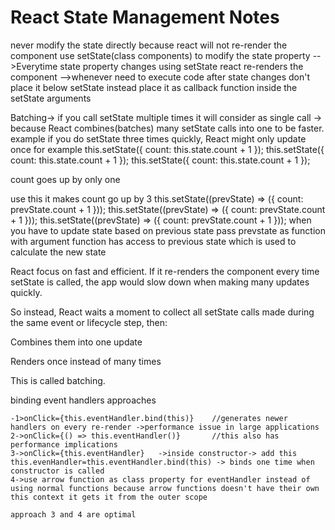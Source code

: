 # React State Management Notes

never modify the state directly because react will not re-render the component
use setState(class components) to modify the state property
    -->Everytime state property changes using setState react re-renders the component
    -->whenever need to execute code after state changes don't place it below setState instead place it as callback function inside the setState arguments

Batching->
if you call setState multiple times it will consider as single call ->
because React combines(batches) many setState calls into one to be faster.
    example if you do setState three times quickly, React might only update once
    for example
    this.setState({ count: this.state.count + 1 });
    this.setState({ count: this.state.count + 1 });
    this.setState({ count: this.state.count + 1 });

count goes up by only one

use this it makes count go up by 3
this.setState((prevState) => ({ count: prevState.count + 1 }));
this.setState((prevState) => ({ count: prevState.count + 1 }));
this.setState((prevState) => ({ count: prevState.count + 1 }));
when you have to update state based on previous state pass prevstate as function with argument
function has access to previous state which is used to calculate the new state

React focus on fast and efficient. If it re-renders the component every time setState is called, the app would slow down when making many updates quickly.

So instead, React waits a moment to collect all setState calls made during the same event or lifecycle step, then:

Combines them into one update

Renders once instead of many times

This is called batching.

binding event handlers approaches

    -1>onClick={this.eventHandler.bind(this)}    //generates newer handlers on every re-render ->performance issue in large applications
    2->onClick={() => this.eventHandler()}       //this also has performance implications
    3->onClick={this.eventHandler}   ->inside constructor-> add this this.evenHandler=this.eventHandler.bind(this) -> binds one time when constructor is called
    4->use arrow function as class property for eventHandler instead of using normal functions because arrow functions doesn't have their own this context it gets it from the outer scope

    approach 3 and 4 are optimal